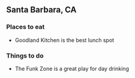 ## Santa Barbara, CA

### Places to eat
- Goodland Kitchen is the best lunch spot

### Things to do
- The Funk Zone is a great play for day drinking
